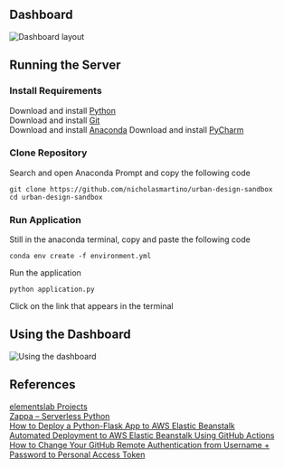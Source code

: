 ## Dashboard
![Dashboard layout](https://raw.githubusercontent.com/nicholasmartino/portfolio/master/static/img/urban_types_sandbox.jpg)

## Running the Server
### Install Requirements
Download and install [Python](https://www.python.org/downloads/) \
Download and install [Git](https://git-scm.com/downloads) \
Download and install [Anaconda](https://www.anaconda.com/)
Download and install [PyCharm](https://www.jetbrains.com/pycharm/download)

### Clone Repository
Search and open Anaconda Prompt and copy the following code
```
git clone https://github.com/nicholasmartino/urban-design-sandbox
cd urban-design-sandbox
```

### Run Application
Still in the anaconda terminal, copy and paste the following code
```
conda env create -f environment.yml
```
Run the application
```
python application.py
```
Click on the link that appears in the terminal

## Using the Dashboard
![Using the dashboard](https://raw.githubusercontent.com/nicholasmartino/urban-design-sandbox/master/images/Dashboard-01.png)

## References
[elementslab Projects](https://www.elementslab.ca/projects/) \
[Zappa – Serverless Python](https://pypi.org/project/zappa/) \
[How to Deploy a Python-Flask App to AWS Elastic Beanstalk](https://medium.com/seamless-cloud/how-to-deploy-a-python-flask-app-to-aws-elastic-beanstalk-c7de7f146eea) \
[Automated Deployment to AWS Elastic Beanstalk Using GitHub Actions](https://medium.com/seamless-cloud/automated-deployment-to-aws-elastic-beanstalk-using-github-actions-888757a6eeb0) \
[How to Change Your GitHub Remote Authentication from Username + Password to Personal Access Token](https://medium.com/geekculture/how-to-change-your-github-remote-authentication-from-username-password-to-personal-access-token-64e527a766cf)
